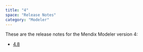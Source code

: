 ```yaml
---
title: "4"
space: "Release Notes"
category: "Modeler"
---
```


These are the release notes for the Mendix Modeler version 4:

* [4.8](4.8)